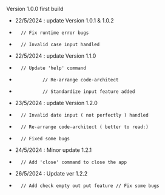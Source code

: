 Version 1.0.0 first build
+ 22/5/2024 : update Version 1.0.1 & 1.0.2
+ 		// Fix runtime error bugs 
+ 		// Invalid case input handled
+ 22/5/2024 : update Version 1.1.0 
+ 		// Update 'help' command
+               // Re-arrange code-architect 
+               // Standardize input feature added
+ 23/5/2024 : update Version 1.2.0
+		// Invalid date input ( not perfectly ) handled
+		// Re-arrange code-architect ( better to read:)
+		// Fixed some bugs
+ 24/5/2024 : Minor update 1.2.1
+		// Add 'close' command to close the app
+ 26/5/2024 : Update ver 1.2.2
+		// Add check empty out put feature // Fix some bugs
